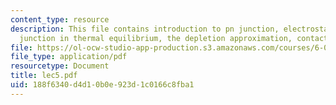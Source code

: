 ```yaml
---
content_type: resource
description: This file contains introduction to pn junction, electrostatics of pn
  junction in thermal equilibrium, the depletion approximation, contact potentials.
file: https://ol-ocw-studio-app-production.s3.amazonaws.com/courses/6-012-microelectronic-devices-and-circuits-fall-2005/188f6340d4d10b0e923d1c0166c8fba1_lec5.pdf
file_type: application/pdf
resourcetype: Document
title: lec5.pdf
uid: 188f6340-d4d1-0b0e-923d-1c0166c8fba1
---
```

